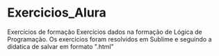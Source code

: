 # Exercicios_Alura
Exercícios de formação
Exercícios dados na formação de Lógica de Programação. 
Os exercicios foram resolvidos em Sublime e seguindo a didatica de salvar em formato ".html"
